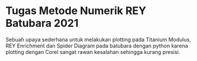 # Tugas Metode Numerik REY Batubara 2021
Sebuah upaya sederhana untuk melakukan plotting pada Titanium Modulus, REY Enrichment dan Spider Diagram pada batubara dengan python karena plotting dengan Corel sangat rawan kesalahan sehingga kurang presisi.
